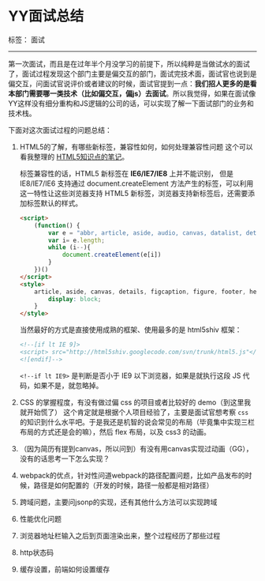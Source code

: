 ﻿# YY面试总结

标签： 面试

---

第一次面试，而且是在过年半个月没学习的前提下，所以纯粹是当做试水的面试了，面试过程发现这个部门主要是偏交互的部门，面试完技术面，面试官也说到是偏交互，问面试官说评价或者建议的时候，面试官提到一点：**我们招人更多的是看本部门需要哪一类技术（比如偏交互，偏js）去面试**。所以我觉得，如果在面试像YY这样没有细分重构和JS逻辑的公司的话，可以实现了解一下面试部门的业务和技术栈。

下面对这次面试过程的问题总结：

1. HTML5的了解，有哪些新标签，兼容性如何，如何处理兼容性问题
    这个可以看我整理的 [HTML5知识点的笔记](https://github.com/byronlun/prepare-for-FE-interview/blob/master/html/HTML5.md)。
 
    标签兼容性的话，HTML5 新标签在 **IE6/IE7/IE8** 上并不能识别， 但是 IE8/IE7/IE6 支持通过 document.createElement 方法产生的标签，可以利用这一特性让这些浏览器支持 HTML5 新标签，浏览器支持新标签后，还需要添加标签默认的样式。

    ```html
    <script> 
        (function() {
            var e = "abbr, article, aside, audio, canvas, datalist, details, dialog, eventsource, figure, footer, header, hgroup, mark, menu, meter, nav, output, progress, section, time, video".split(', ');
            var i= e.length;
            while (i--){
                document.createElement(e[i])
            } 
        })() 
    </script>
    <style>  
        article, aside, canvas, details, figcaption, figure, footer, header, hgroup, menu, nav, section, summary {  
            display: block;  
        }  
    </style>
    ```
    
    当然最好的方式是直接使用成熟的框架、使用最多的是 html5shiv 框架：
 
    ```html
    <!--[if lt IE 9]> 
    <script> src="http://html5shiv.googlecode.com/svn/trunk/html5.js"</script> 
    <![endif]--> 
    ```
    
    `<!--if lt IE9>` 是判断是否小于 IE9 以下浏览器，如果是就执行这段 JS 代码，如果不是，就忽略掉。

2. CSS 的掌握程度，有没有做过偏 css 的项目或者比较好的 demo（到这里我就开始慌了）
    这个肯定就是根据个人项目经验了，主要是面试官想考察 `css` 的知识到什么水平吧。于是我还是机智的说会常见的布局（毕竟集中实现三栏布局的方式还是会的嘛），然后 flex 布局，以及 css3 的动画。

3. （因为简历有提到canvas，所以问到）有没有用canvas实现过动画（GG），没有的话思考一下怎么实现？

4. webpack的优点，针对性问道webpack的路径配置问题，比如产品发布的时候，路径是如何配置的（开发的时候，路径一般都是相对路径）

5. 跨域问题，主要问jsonp的实现，还有其他什么方法可以实现跨域

6. 性能优化问题

7. 浏览器地址栏输入之后到页面渲染出来，整个过程经历了那些过程

8. http状态码

9. 缓存设置，前端如何设置缓存




